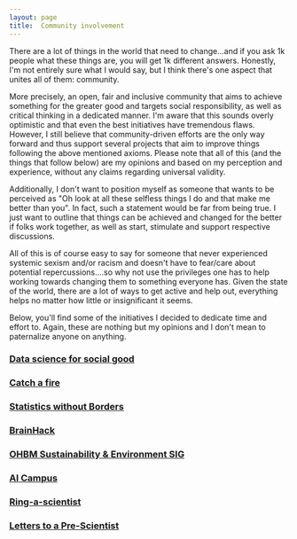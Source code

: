 ```yaml
---
layout: page
title:  Community involvement
---
```


There are a lot of things in the world that need to change...and if you ask 1k people what these things are, you will get 1k different answers. Honestly, I'm not entirely sure what I would say, but I think there's one aspect that unites all of them: community. 

More precisely, an open, fair and inclusive community that aims to achieve something for the greater good and targets social responsibility, as well as critical thinking in a dedicated manner. I'm aware that this sounds overly optimistic and that even the best initiatives have tremendous flaws.  
However, I still believe that community-driven efforts are the only way forward and thus support several projects that aim to improve things following the above mentioned axioms. Please note that all of this (and the things that follow below) are my opinions and based on my perception and experience, without any claims regarding universal validity. 

Additionally, I don't want to position myself as someone that wants to be perceived as "Oh look at all these selfless things I do and that make me better than you". In fact, such a statement would be far from being true. I just want to outline that things can be achieved and changed for the better if folks work together, as well as start, stimulate and support respective discussions. 

All of this is of course easy to say for someone that never experienced systemic sexism and/or racism and doesn't have to fear/care about potential repercussions....so why not use the privileges one has to help working towards changing them to something everyone has. Given the state of the world, there are a lot of ways to get active and help out, everything helps no matter how little or insignificant it seems. 

Below, you'll find some of the initiatives I decided to dedicate time and effort to. Again, these are nothing but my opinions and I don't mean to paternalize anyone on anything.             

### [Data science for social good](https://www.datascienceforsocialgood.org/)

### [Catch a fire](https://www.catchafire.org/)

### [Statistics without Borders](https://www.statisticswithoutborders.org/)

### [BrainHack](https://brainhack.org/)

### [OHBM Sustainability & Environment SIG](https://ohbm-environment.org/)

### [AI Campus](https://ki-campus.org/?locale=en)

### [Ring-a-scientist](https://www.ring-a-scientist.org/modx/en/)

### [Letters to a Pre-Scientist](https://www.prescientist.org/)